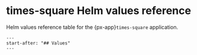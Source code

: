 ```{px-app-values} times-square
```

# times-square Helm values reference

Helm values reference table for the {px-app}`times-square` application.

```{include} ../../../services/times-square/README.md
---
start-after: "## Values"
---
```
